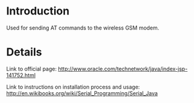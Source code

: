 # Introduction #

Used for sending AT commands to the wireless GSM modem.

# Details #

Link to official page: http://www.oracle.com/technetwork/java/index-jsp-141752.html

Link to instructions on installation process and usage: http://en.wikibooks.org/wiki/Serial_Programming/Serial_Java